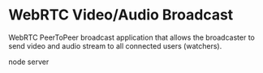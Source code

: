 # WebRTC Video/Audio Broadcast

WebRTC PeerToPeer broadcast application that allows the broadcaster to send video and audio stream to all connected users (watchers). 


node server

